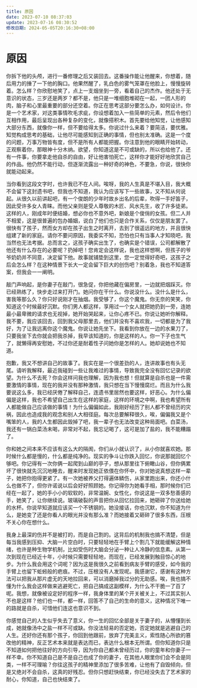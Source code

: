 ```yaml
---
title: 原因
date: 2023-07-10 08:37:03
update: 2023-07-16 08:30:52
修改日期: 2024-05-05T20:16:30+08:00
---
```


# 原因

你拆下他的头颅，进行一番修理之后又装回去。这番操作能让他醒来，你想着，随后用力的捶了一下他的胸口。他果然醒了，乳白色的雾气笼罩在他脸上，慢慢旋转着。怎么样？你欣慰地笑了，点上一支烟坐到一旁，看着自己的杰作。他还处于无意识的状态，三岁还是两岁？都不是，他只是一堆细胞堆砌在一起，一团人形的肉，脑子和心里最重要的部分还空着。你正在思考这部分要怎么办，如何设计。你是一个艺术家，对这类事情吹毛求疵，你设想着加入一些简单的元素，然后令他们互相作用，最后呈现出各种复杂的变化，就像搭积木。首先要给他知觉，让他感知大部分东西，就像你一样，但不要给得太多。你说过什么来着？要简洁，要优雅。知觉构成思考的基础，让他尽可能感知到正确的事情，但也别太准确。这是一个度的问题，万事万物皆有度，但不是所有人都能把握。你注意到他的眼睛开始转动，正观察着你，那眼神十分木纳。欲望，你知道这是不可或缺的，所以也给他了。还有一件事，你要拿走他自杀的自由，好让他害怕死亡，这样你才能好好地欣赏自己的作品。他仍然不能行动，但逐渐流露出一种好奇的神色，不要急，你说，很快你就能动起来。

当你看到这段文字时，也许我已不在人间。唉呀，我的人生真是不堪入目，我大概不会留下这封遗书吧，但我也不知道，我认为应该写下一些故事，又不知从何说起。从很久以前讲起吧，有一个俊朗的少年时故乡出名的后辈，吹得一手好笛子，因此受许多女人青睐。而他父亲则是受人尊敬的木匠、风水先生，收了许多徒弟。这样的人，刚成年时便结婚，想必你也不意外吧，新娘是个俊俏的女孩。但二人并不相爱，这是很普遍的包办婚姻，说白了他们也只是合作关系，仅仅是朋友罢了。很快有了孩子，然而女方却在孩子出生之时离开，去到了很遥远的地方，并且很快组建了新的家庭。请你不要问原因，我委实不知，恐怕也只有当事人才知晓吧，我当然也无法考据。总而言之，这孩子确实出生了，也确实是个错误，公司都解散了他还有什么存在的必要呢？扔掉吧！您肯定会这样说，我也这样想啊，但孩子的爷爷奶奶并不同意，决定留下他。故事就铺垫到这里，您一定觉得好奇吧，这孩子之后会怎么样？在这种情景下长大一定会留下巨大的创伤吧？别着急，我也不知道答案，但我会一一阐明。

敲门声响起，是你妻子在敲门，很急促，你把他藏在偏房里，一边就把烟踩灭。你已经熟练了，快步走过来打开门。她问你在干什么。你说没什么。没什么是什么，害我等那么久？你只好说刚才在抽烟。我受够了，你这个魔鬼。你无奈的笑笑，你知道这个时候最好沉默。你们男人都这样，享用过一个女人就把她扔到一旁，连她最小最卑微的请求也无视掉，她开始哭起来，让你心疼不已。你说让她听你解释。我不要，我应该回去，回到我父母那里去，他们并没有不喜欢我，一切都是为了我好，为了让我远离你这个魔鬼。你说让她先坐下。我看到你放在一边的水果刀了，只要我坐下去你就会把我杀掉，我早该知道的，你是这样的人。你一下子也生气了，就懒得再安慰她，不过你还是耐着性子问她你是怎样的人。她却说她也不知道。

抱歉，我又不想讲自己的故事了。我实在是一个很差劲的人，连讲故事也有头无尾。请听我解释，最近我碰到一些让我难过的事情，导致我完全没有回忆记录的欲望。为什么不去死？你会这样问我也理解，因为我也想！但就算是自杀也是一件需要激情的事情，现在的我并没有那种激情，我只想在当下慢慢腐烂。而且为什么我要说这么多，我已经厌倦了解释自己，连遗书里居然也要这样，好恶心。为什么偏偏是这样，我也不希望自己出生在这样的家庭，这样的环境之中啊，我也希望所有人都能做自己应该做的事情！为什么偏偏如此，我刚好经历了别人都不曾经历的灾祸，因此也造成我的观念和别人大相径庭。每次总要解释很久，唉，偏偏我又是个嘴笨的人，我的人生都因此毁掉了吧，我一辈子也无法改变这种局面吧。白菜汤，我还有一锅白菜汤未喝，非常对不起，我忘记喝了，这可是加了盐的，我不能糟蹋了。

你和她之间本来不应该有这么大的隔阂，你们从小就认识了，从小你就喜欢她。那时候什么都是慢的，什么都是纯净的。现实的争斗让你跌入回忆，你说那就回忆个够吧。你记得有一次你俩一起爬到山巅的亭子，想从那里往下俯瞰山谷，但你俩累坏了很快就先沉沉地睡去，醒来时发现她正依偎在你怀中，你对她说真想这样一辈子，她把你抱得更紧了。有一次她被养父打得遍体鳞伤，从家里跑出来，你还小什么也做不了，但你许诺说以后会好好照顾她。你记得你为她看手相，那时候你们已经在一起了，她的手小小的软软的，非常温婉、女性化，你说这是一双多愁善感的手，她笑了，让你继续说。玻璃破裂的声音把你从回忆拉回来，她砸碎了你送给她的水杯。你说早知道就应该买一个不锈钢的。她没接话，你也沉默，你不知道为什么，是她变了还是你看人的眼光并没有那么准？而她接着又砸碎了很多东西，压根不关心你在想什么。

我身上最深的伤并不是被打的，而是自己割的。这背后的机制我也搞不清楚，但是每当我感到压抑、大脑一片空白时，只要轻轻地在手臂上个割几下就能缓解这种情绪，也许是种生物学机制，比如受伤时大脑会分泌一种让人冷静的信息素。从第一次到现在已经近十年，小时候只需要轻轻地，而现在，已经发展到触目惊心的地步。为什么我会用这个词呢？因为这是我很久之前看到病友手臂的感受，如今我的手臂上也留下蚯蚓般的疤痕。不过，压根没有人发现呢。我感谢它，感谢有这种方法可以把我从那片虚无的天地拉回来，可以消磨掉我过分的无助感。唉，我也搞不懂为什么我会这样做来逃避死亡，把自己搞成这副模样，为什么不干脆一了百了呢。我想，就像被设定好的程序一样，我身体里的某个开关被关上，不过其实别人不也是这样？他们也一样，都一样，回答不了自己的生命的意义，这种情况下唯一的路就是自杀，可惜他们连这也意识不到。

你感觉自己的人生似乎失去了意义，你一生的回忆全部是关于妻子的，从懵懂到长成，她就像汤中之盐一样不可或缺。你没法轻易的否定她，否定她就是逃避自己的人生。还好你还有那个孩子，你回到他跟前，放弃了完美主义，索性随心所欲的篡改他的精神，反正艺术本来就是表达而已，表达什么根本无所谓。但你知道你只是不知道如何把他往好的方向引导，因为你自己都未曾经历过，你的童年和你妻子一样不幸。你不知道自己是不是自己也成了你的妻子，在其他人眼里你们会不会是同类，一样不可理喻？你往这孩子的精神里添加了很多苦难，让他有了自毁倾向，但是又绝对不会自杀，这真的好残忍。但你只想赶快结束，你已经没失去了艺术家的耐心，你知道，自己也快结束了。